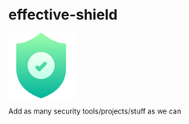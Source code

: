 # effective-shield

![Effective Shield](./img/logo.png)

Add as many security tools/projects/stuff as we can
